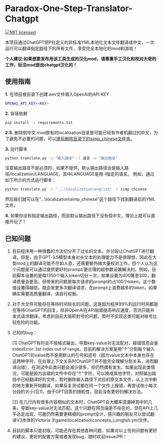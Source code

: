 # Paradox-One-Step-Translator-Chatgpt

[![MIT licensed](https://img.shields.io/badge/license-MIT-brightgreen.svg)](LICENSE)

本项目通过ChatGPT把P社定义的非标准YML本地化文本文件翻译成中文，一次运行可以翻译指定路径下的所有文件，享受完全本地化的mod和游戏！

**个人建议:如果想要发布用该工具生成的汉化mod，请尊重手工汉化和校对大佬的工作，标注mod是由chatgpt汉化的！**
## 使用指南

**1.** 在项目根目录下创建.env文件填入OpenAI的API KEY
```bash
OPENAI_API_KEY=<KEY>
```
**2.** 安装依赖
```bash
pip install -r requirements.txt
```

**2.5.** 删除假中文
mod原有的localization目录里可能已经有作者机翻过的中文，为了避免不必要的问题，可以[提前删除目录下的simp_chinese文件夹](https://steamcommunity.com/sharedfiles/filedetails/?id=2929724714)。

**3.** 运行脚本
```bash
python translate.py -i "输入路径" -l 语言 -o "输出路径"
```
注意输出路径不是必须的，如果不提供，默认输出路径会是输入路径/localization/LANGUAGE，其中LANGUAGE是用-l指定的语言。
例如，通过如下所示的方式运行脚本：
```bash
python translate.py -i "...\localization\english" -l simp_chinese
```
然后我们就可以在"...\localization\simp_chinese"这个路径下找到翻译后的YML文件。

**4.** 如果你没有指定输出路径，而且默认输出路径下没有假中文，理论上就可以直接开玩了！

## 已知问题

1. 目前程序用一种很蠢的方法切分开了过长的文本，并分段让ChatGPT进行翻译。但是，由于GPT-3.5模型本身对长文本的处理能力不是很理想，因此在大型mod上的翻译可能不尽如人意，还需要额外做大量校对工作。但个人认为这个问题是可以通过提供更好的prompt/更合理的超参数设置解决的。例如，目前脚本设置的是每1350个输入token切分一次，如果设置为400甚至300，翻译质量会更高，但带来的问题是每次请求的prompt约占100个token，这个数值设置得越低，就会发更多次翻译请求，在prompt上浪费越多的token，如果确实需要高质量翻译，请自行权衡。
2. 对于大文件可能存在等待时间较长的问题，这是因为程序99%的运行时间都是在等待ChatGPT的回复，除非OpenAI在API层面提高响应速度，否则只能并发式请求翻译，考虑到目前大面积封号的问题，暂时不实现这类可能对账号比较危险的功能。
3. 已知的bug： 
   
   [1] ChatGPT有时会不按格式输出，导致key-value对无法配对，报错信息会是IndexError: list index out of range。目前的解决方案是用"↑"分割每个输入ChatGPT的value而不是用默认的引号和逗号（因为value文本中本身也存在这两种字符，在处理上下文关系时ChatGPT并不能完全理解分割关系，进而翻译出错），在测试中此类问题会减少很多，但仍然偶有发生。如果出现此类情况，可能是因为出错的文件中存在"↑"字符，可以换成其他字符，对照输出路径中已经翻译好的文件，暂时删除输入路径下对应的原文本文件，从上次中断的地方重新开始翻译，如果反复测试都在同一个文件上报错，再尝试改小每次分段的大小(见1)。由于GPT回答的随机性，目前没有更好的解决方法。  
   
   [2] 在几行内有很多内容相似的文本时，ChatGPT会大概率遗漏掉其中的几条，导致key-value对无法匹配。这个问题在网页端是不存在的，但在API上几乎必定出现，可能仍然需要更精细的prompt设计，感兴趣的朋友可以尝试翻译V3本体的Victoria 3\game\localization\concepts_l_english.yml文件。
4. 目前的脚本只是初版，可能还存在其他各种问题，如果对以上任何问题有更好的建议、更好的配置方案或者发现bug，随时欢迎issue/PR！